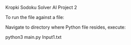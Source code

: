 Kropki Sodoku Solver AI Project 2

To run the file against a file:

Navigate to directory where Python file resides, execute:

python3 main.py Input1.txt

